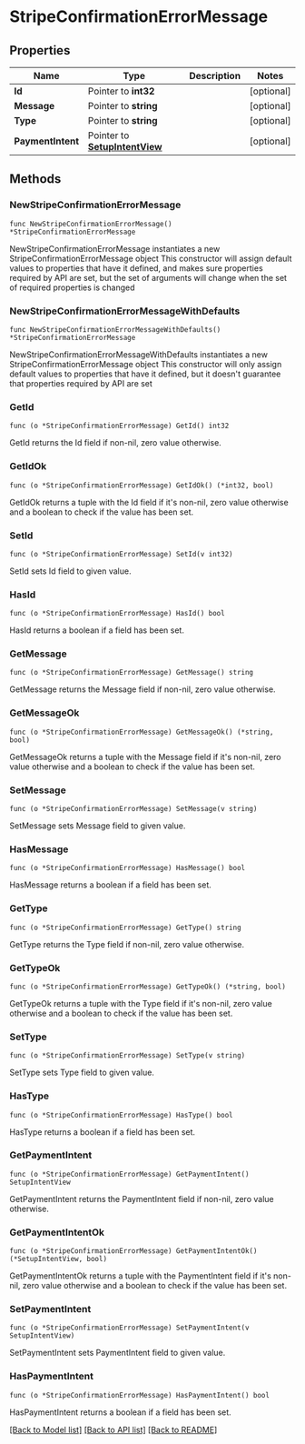 # StripeConfirmationErrorMessage

## Properties

Name | Type | Description | Notes
------------ | ------------- | ------------- | -------------
**Id** | Pointer to **int32** |  | [optional] 
**Message** | Pointer to **string** |  | [optional] 
**Type** | Pointer to **string** |  | [optional] 
**PaymentIntent** | Pointer to [**SetupIntentView**](SetupIntentView.md) |  | [optional] 

## Methods

### NewStripeConfirmationErrorMessage

`func NewStripeConfirmationErrorMessage() *StripeConfirmationErrorMessage`

NewStripeConfirmationErrorMessage instantiates a new StripeConfirmationErrorMessage object
This constructor will assign default values to properties that have it defined,
and makes sure properties required by API are set, but the set of arguments
will change when the set of required properties is changed

### NewStripeConfirmationErrorMessageWithDefaults

`func NewStripeConfirmationErrorMessageWithDefaults() *StripeConfirmationErrorMessage`

NewStripeConfirmationErrorMessageWithDefaults instantiates a new StripeConfirmationErrorMessage object
This constructor will only assign default values to properties that have it defined,
but it doesn't guarantee that properties required by API are set

### GetId

`func (o *StripeConfirmationErrorMessage) GetId() int32`

GetId returns the Id field if non-nil, zero value otherwise.

### GetIdOk

`func (o *StripeConfirmationErrorMessage) GetIdOk() (*int32, bool)`

GetIdOk returns a tuple with the Id field if it's non-nil, zero value otherwise
and a boolean to check if the value has been set.

### SetId

`func (o *StripeConfirmationErrorMessage) SetId(v int32)`

SetId sets Id field to given value.

### HasId

`func (o *StripeConfirmationErrorMessage) HasId() bool`

HasId returns a boolean if a field has been set.

### GetMessage

`func (o *StripeConfirmationErrorMessage) GetMessage() string`

GetMessage returns the Message field if non-nil, zero value otherwise.

### GetMessageOk

`func (o *StripeConfirmationErrorMessage) GetMessageOk() (*string, bool)`

GetMessageOk returns a tuple with the Message field if it's non-nil, zero value otherwise
and a boolean to check if the value has been set.

### SetMessage

`func (o *StripeConfirmationErrorMessage) SetMessage(v string)`

SetMessage sets Message field to given value.

### HasMessage

`func (o *StripeConfirmationErrorMessage) HasMessage() bool`

HasMessage returns a boolean if a field has been set.

### GetType

`func (o *StripeConfirmationErrorMessage) GetType() string`

GetType returns the Type field if non-nil, zero value otherwise.

### GetTypeOk

`func (o *StripeConfirmationErrorMessage) GetTypeOk() (*string, bool)`

GetTypeOk returns a tuple with the Type field if it's non-nil, zero value otherwise
and a boolean to check if the value has been set.

### SetType

`func (o *StripeConfirmationErrorMessage) SetType(v string)`

SetType sets Type field to given value.

### HasType

`func (o *StripeConfirmationErrorMessage) HasType() bool`

HasType returns a boolean if a field has been set.

### GetPaymentIntent

`func (o *StripeConfirmationErrorMessage) GetPaymentIntent() SetupIntentView`

GetPaymentIntent returns the PaymentIntent field if non-nil, zero value otherwise.

### GetPaymentIntentOk

`func (o *StripeConfirmationErrorMessage) GetPaymentIntentOk() (*SetupIntentView, bool)`

GetPaymentIntentOk returns a tuple with the PaymentIntent field if it's non-nil, zero value otherwise
and a boolean to check if the value has been set.

### SetPaymentIntent

`func (o *StripeConfirmationErrorMessage) SetPaymentIntent(v SetupIntentView)`

SetPaymentIntent sets PaymentIntent field to given value.

### HasPaymentIntent

`func (o *StripeConfirmationErrorMessage) HasPaymentIntent() bool`

HasPaymentIntent returns a boolean if a field has been set.


[[Back to Model list]](../README.md#documentation-for-models) [[Back to API list]](../README.md#documentation-for-api-endpoints) [[Back to README]](../README.md)


